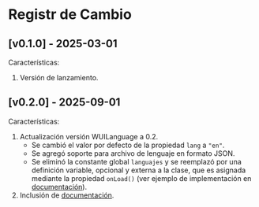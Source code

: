 # Registr de Cambio

## [v0.1.0] - 2025-03-01

Características:

1. Versión de lanzamiento.

## [v0.2.0] - 2025-09-01

Características:

1. Actualización versión WUILanguage a 0.2.
	- Se cambió el valor por defecto de la propiedad `lang` a `"en"`.
	- Se agregó soporte para archivo de lenguaje en formato JSON.
	- Se eliminó la constante global `languajes` y se reemplazó por una definición variable, opcional y externa a la clase, que es asignada mediante la propiedad `onLoad()` (ver ejemplo de implementación en [documentación](./LEEME.md?#wuiLanguage)).
2. Inclusión de [documentación](./LEEME.md).